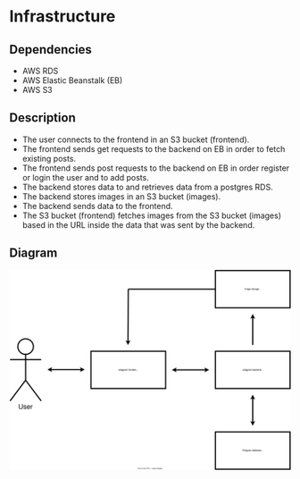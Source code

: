 # Infrastructure

## Dependencies
- AWS RDS
- AWS Elastic Beanstalk (EB)
- AWS S3

## Description
- The user connects to the frontend in an S3 bucket (frontend).
- The frontend sends get requests to the backend on EB in order to fetch existing posts.
- The frontend sends post requests to the backend on EB in order register or login the user and to add posts.
- The backend stores data to and retrieves data from a postgres RDS.
- The backend stores images in an S3 bucket (images).
- The backend sends data to the frontend.
- The S3 bucket (frontend) fetches images from the S3 bucket (images) based in the URL inside the data that was sent by the backend.

## Diagram
![Diagram infrastructure](assets/diagram-infrastructure.svg)
